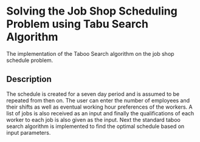 # Solving the Job Shop Scheduling Problem using Tabu Search Algorithm
The implementation of the Taboo Search algorithm on the job shop schedule problem.

## Description
The schedule is created for a seven day period and is assumed to be repeated from then on. The user can enter the number of employees and their shifts as well as eventual working hour preferences of the workers. A list of jobs is also received as an input and finally the qualifications of each worker to each job is also given as the input. Next the standard taboo search algorithm is implemented to find the optimal schedule based on input parameters.
